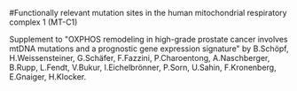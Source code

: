 #Functionally relevant mutation sites in the human mitochondrial respiratory complex 1 (MT-C1)

Supplement to "OXPHOS remodeling in high-grade prostate cancer involves mtDNA mutations and a prognostic gene expression signature" by B.Schöpf, H.Weissensteiner, G.Schäfer, F.Fazzini, P.Charoentong, A.Naschberger, B.Rupp, L.Fendt, V.Bukur, I.Eichelbrönner, P.Sorn, U.Sahin, F.Kronenberg, E.Gnaiger, H.Klocker.

